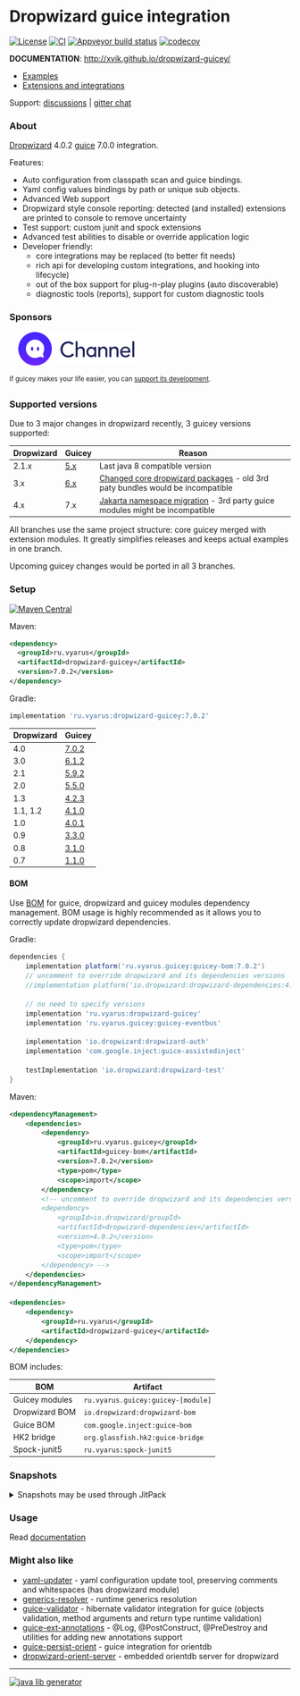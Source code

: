 # Dropwizard guice integration
[![License](https://img.shields.io/badge/license-MIT-blue.svg?style=flat)](http://www.opensource.org/licenses/MIT)
[![CI](https://github.com/xvik/dropwizard-guicey/actions/workflows/CI.yml/badge.svg)](https://github.com/xvik/dropwizard-guicey/actions/workflows/CI.yml)
[![Appveyor build status](https://ci.appveyor.com/api/projects/status/github/xvik/dropwizard-guicey?svg=true&branch=master)](https://ci.appveyor.com/project/xvik/dropwizard-guicey)
[![codecov](https://codecov.io/gh/xvik/dropwizard-guicey/branch/master/graph/badge.svg)](https://codecov.io/gh/xvik/dropwizard-guicey)

**DOCUMENTATION**: http://xvik.github.io/dropwizard-guicey/

* [Examples](https://github.com/xvik/dropwizard-guicey/examples)
* [Extensions and integrations](https://github.com/xvik/dropwizard-guicey/)

Support: [discussions](https://github.com/xvik/dropwizard-guicey/discussions) | [gitter chat](https://gitter.im/xvik/dropwizard-guicey) 

### About 

[Dropwizard](http://dropwizard.io/) 4.0.2 [guice](https://github.com/google/guice) 7.0.0 integration.

Features:

* Auto configuration from classpath scan and guice bindings.
* Yaml config values bindings by path or unique sub objects.
* Advanced Web support
* Dropwizard style console reporting: detected (and installed) extensions are printed to console to remove uncertainty
* Test support: custom junit and spock extensions
* Advanced test abilities to disable or override application logic
* Developer friendly:
    - core integrations may be replaced (to better fit needs)
    - rich api for developing custom integrations, and hooking into lifecycle)
    - out of the box support for plug-n-play plugins (auto discoverable)
    - diagnostic tools (reports), support for custom diagnostic tools

### Sponsors

&nbsp;&nbsp;&nbsp;&nbsp;[![Channel](dropwizard-guicey/src/doc/docs/img/sponsors/zoyi-ch.png)](https://channel.io "Channel")

  
<sup>If guicey makes your life easier, you can [support its development](https://www.patreon.com/guicey).</sup>

### Supported versions

Due to 3 major changes in dropwizard recently, 3 guicey versions supported:

Dropwizard | Guicey                                                       | Reason
----------|--------------------------------------------------------------|-------
2.1.x| [5.x](https://github.com/xvik/dropwizard-guicey/tree/dw-2.1) | Last java 8 compatible version
3.x | [6.x](https://github.com/xvik/dropwizard-guicey/tree/dw-3)   | [Changed core dropwizard packages](https://github.com/dropwizard/dropwizard/blob/release/3.0.x/docs/source/manual/upgrade-notes/upgrade-notes-3_0_x.rst) - old 3rd paty bundles would be incompatible
4.x | 7.x                                                          | [Jakarta namespace migration](https://github.com/dropwizard/dropwizard/blob/release/4.0.x/docs/source/manual/upgrade-notes/upgrade-notes-4_0_x.rst) - 3rd party guice modules might be incompatible

All branches use the same project structure: core guicey merged with extension modules.
It greatly simplifies releases and keeps actual examples in one branch.

Upcoming guicey changes would be ported in all 3 branches.

### Setup

[![Maven Central](https://img.shields.io/maven-central/v/ru.vyarus/dropwizard-guicey.svg?style=flat)](https://maven-badges.herokuapp.com/maven-central/ru.vyarus/dropwizard-guicey)

Maven:

```xml
<dependency>
  <groupId>ru.vyarus</groupId>
  <artifactId>dropwizard-guicey</artifactId>
  <version>7.0.2</version>
</dependency>
```

Gradle:

```groovy
implementation 'ru.vyarus:dropwizard-guicey:7.0.2'
```

Dropwizard | Guicey
----------|---------
4.0| [7.0.2](http://xvik.github.io/dropwizard-guicey/7.0.2)
3.0| [6.1.2](http://xvik.github.io/dropwizard-guicey/6.1.2)
2.1| [5.9.2](http://xvik.github.io/dropwizard-guicey/5.9.2)
2.0| [5.5.0](http://xvik.github.io/dropwizard-guicey/5.5.0)
1.3| [4.2.3](http://xvik.github.io/dropwizard-guicey/4.2.3)
1.1, 1.2 | [4.1.0](http://xvik.github.io/dropwizard-guicey/4.1.0) 
1.0 | [4.0.1](http://xvik.github.io/dropwizard-guicey/4.0.1)
0.9 | [3.3.0](https://github.com/xvik/dropwizard-guicey/tree/dw-0.9)
0.8 | [3.1.0](https://github.com/xvik/dropwizard-guicey/tree/dw-0.8)
0.7 | [1.1.0](https://github.com/xvik/dropwizard-guicey/tree/dw-0.7)

#### BOM

Use [BOM](http://xvik.github.io/dropwizard-guicey/latest/extras/bom/) for guice, dropwizard and guicey modules dependency management.
BOM usage is highly recommended as it allows you to correctly update dropwizard dependencies.

Gradle:

```groovy
dependencies {
    implementation platform('ru.vyarus.guicey:guicey-bom:7.0.2')
    // uncomment to override dropwizard and its dependencies versions    
    //implementation platform('io.dropwizard:dropwizard-dependencies:4.0.2')

    // no need to specify versions
    implementation 'ru.vyarus:dropwizard-guicey'
    implementation 'ru.vyarus.guicey:guicey-eventbus'
   
    implementation 'io.dropwizard:dropwizard-auth'
    implementation 'com.google.inject:guice-assistedinject'   
    
    testImplementation 'io.dropwizard:dropwizard-test'
}
```

Maven:

```xml      
<dependencyManagement>  
    <dependencies>
        <dependency>
            <groupId>ru.vyarus.guicey</groupId>
            <artifactId>guicey-bom</artifactId>
            <version>7.0.2</version>
            <type>pom</type>
            <scope>import</scope>
        </dependency> 
        <!-- uncomment to override dropwizard and its dependencies versions  
        <dependency>
            <groupId>io.dropwizard/groupId>
            <artifactId>dropwizard-dependencies</artifactId>
            <version>4.0.2</version>
            <type>pom</type>
            <scope>import</scope>
        </dependency> -->                 
    </dependencies>
</dependencyManagement>

<dependencies>
    <dependency>
        <groupId>ru.vyarus</groupId>
        <artifactId>dropwizard-guicey</artifactId>
    </dependency>
</dependencies>
```

BOM includes:

BOM           | Artifact
--------------|-------------------------
Guicey modules | `ru.vyarus.guicey:guicey-[module]`
Dropwizard BOM | `io.dropwizard:dropwizard-bom`
Guice BOM | `com.google.inject:guice-bom`
HK2 bridge | `org.glassfish.hk2:guice-bridge`
Spock-junit5 | `ru.vyarus:spock-junit5`


### Snapshots

<details>
      <summary>Snapshots may be used through JitPack</summary>

Add [JitPack](https://jitpack.io/#ru.vyarus/dropwizard-guicey) repository:

```groovy
repositories { maven { url 'https://jitpack.io' } }
```

For spring dependencies plugin (when guicey pom used as BOM):

```groovy
dependencyManagement {
    resolutionStrategy {
        cacheChangingModulesFor 0, 'seconds'
    }
    imports {
        mavenBom "ru.vyarus:dropwizard-guicey:master-SNAPSHOT"
    }
}
``` 

For direct guicey dependency:

```groovy
configurations.all {
    resolutionStrategy.cacheChangingModulesFor 0, 'seconds'
}

dependencies {
    implementation 'ru.vyarus:dropwizard-guicey:master-SNAPSHOT'
}
```

Note that in both cases `resolutionStrategy` setting required for correct updating snapshot with recent commits
(without it you will not always have up-to-date snapshot)

OR you can depend on exact commit:

* Go to [JitPack project page](https://jitpack.io/#ru.vyarus/dropwizard-guicey)
* Select `Commits` section and click `Get it` on commit you want to use and 
 use commit hash as version: `ru.vyarus:dropwizard-guicey:56537f7d23`


Maven:

```xml
<repositories>
    <repository>
        <id>jitpack.io</id>
        <url>https://jitpack.io</url>
    </repository>
</repositories>  

<dependencyManagement>
    <dependencies>
        <dependency>
            <groupId>ru.vyarus</groupId>
            <artifactId>dropwizard-guicey</artifactId>
            <version>master-SNAPSHOT</version>
            <type>pom</type>
            <scope>import</scope>
        </dependency>
    </dependencies>
</dependencyManagement>

<dependencies>
    <dependency>
        <groupId>ru.vyarus</groupId>
        <artifactId>dropwizard-guicey</artifactId>
    </dependency>
</dependencies>
```     

Or simply change version if used as direct dependency (repository must be also added):

```xml
<dependency>
    <groupId>ru.vyarus</groupId>
    <artifactId>dropwizard-guicey</artifactId>
    <version>master-SNAPSHOT</version>
</dependency>
```

</details> 

### Usage

Read [documentation](http://xvik.github.io/dropwizard-guicey/)

### Might also like

* [yaml-updater](https://github.com/xvik/yaml-updater) - yaml configuration update tool, preserving comments and whitespaces (has dropwizard module)
* [generics-resolver](https://github.com/xvik/generics-resolver) - runtime generics resolution
* [guice-validator](https://github.com/xvik/guice-validator) - hibernate validator integration for guice 
(objects validation, method arguments and return type runtime validation)
* [guice-ext-annotations](https://github.com/xvik/guice-ext-annotations) - @Log, @PostConstruct, @PreDestroy and
utilities for adding new annotations support
* [guice-persist-orient](https://github.com/xvik/guice-persist-orient) - guice integration for orientdb
* [dropwizard-orient-server](https://github.com/xvik/dropwizard-orient-server) - embedded orientdb server for dropwizard

---
[![java lib generator](http://img.shields.io/badge/Powered%20by-%20Java%20lib%20generator-green.svg?style=flat-square)](https://github.com/xvik/generator-lib-java)
